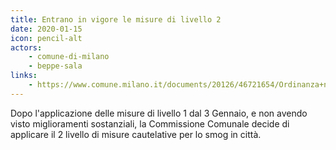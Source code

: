 ```yaml
---
title: Entrano in vigore le misure di livello 2
date: 2020-01-15
icon: pencil-alt
actors:
    - comune-di-milano
    - beppe-sala
links:
    - https://www.comune.milano.it/documents/20126/46721654/Ordinanza+n.+2_2020+-++Ordinanza+Aria.pdf/a0c922c4-04ab-52e9-b1da-2fbd89daee44?t=1579036012309
---
```


Dopo l'applicazione delle misure di livello 1 dal 3 Gennaio, e non avendo visto miglioramenti sostanziali, la Commissione Comunale decide di applicare il 2 livello di misure cautelative per lo smog in città.

